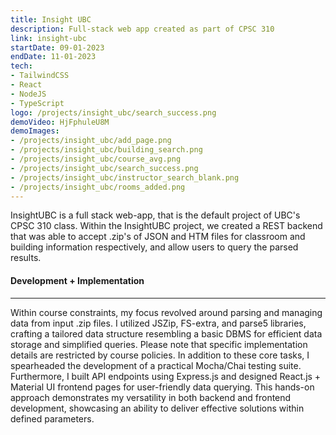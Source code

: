 ```yaml
---
title: Insight UBC
description: Full-stack web app created as part of CPSC 310
link: insight-ubc
startDate: 09-01-2023
endDate: 11-01-2023
tech: 
- TailwindCSS
- React
- NodeJS
- TypeScript
logo: /projects/insight_ubc/search_success.png
demoVideo: HjFphuleU8M
demoImages:
- /projects/insight_ubc/add_page.png
- /projects/insight_ubc/building_search.png
- /projects/insight_ubc/course_avg.png
- /projects/insight_ubc/search_success.png
- /projects/insight_ubc/instructor_search_blank.png
- /projects/insight_ubc/rooms_added.png
---
```


InsightUBC is a full stack web-app, that is the default project of UBC's CPSC
310 class. Within the InsightUBC project, we created a REST backend that was
able to accept .zip's of JSON and HTM files for classroom and building
information respectively, and allow users to query the parsed results.

#### Development + Implementation

---

Within course constraints, my focus revolved around parsing and managing data
from input .zip files. I utilized JSZip, FS-extra, and parse5 libraries,
crafting a tailored data structure resembling a basic DBMS for efficient data
storage and simplified queries. Please note that specific implementation
details are restricted by course policies. In addition to these core tasks, I
spearheaded the development of a practical Mocha/Chai testing suite.
Furthermore, I built API endpoints using Express.js and designed React.js +
Material UI frontend pages for user-friendly data querying. This hands-on
approach demonstrates my versatility in both backend and frontend development,
showcasing an ability to deliver effective solutions within defined parameters.
